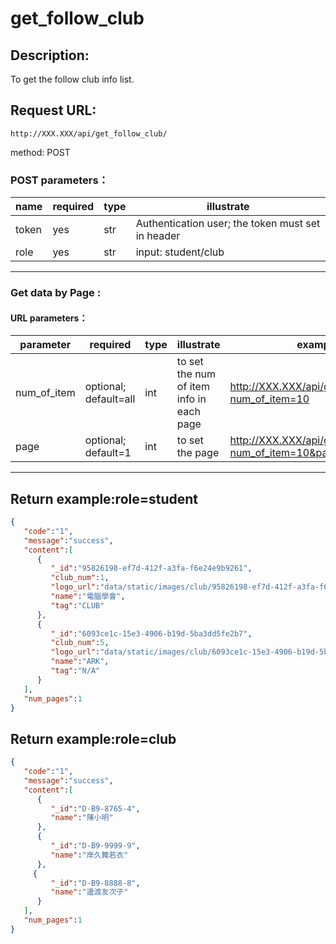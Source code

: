 # get_follow_club
## Description:
 To get the follow club info list.

## Request URL:
`http://XXX.XXX/api/get_follow_club/`

method: POST
### POST parameters：
| name  | required | type | illustrate                                        |
|-------|----------|------|---------------------------------------------------|
| token | yes      | str  | Authentication user; the token must set in header |
| role  | yes      | str  | input: student/club                               |

---
### Get data by Page :
#### URL parameters：
| parameter   | required              | type | illustrate                               | example                                                       |
|-------------|-----------------------|------|------------------------------------------|---------------------------------------------------------------|
| num_of_item | optional; default=all | int  | to set the num of item info in each page | http://XXX.XXX/api/get_follow_club/?num_of_item=10            |
| page        | optional; default=1   | int  | to set the page                          | http://XXX.XXX/api/get_follow_club/?num_of_item=10&page=2 |
---

## Return example:role=student

```json
{
   "code":"1",
   "message":"success",
   "content":[
      {
         "_id":"95826198-ef7d-412f-a3fa-f6e24e9b9261",
         "club_num":1,
         "logo_url":"data/static/images/club/95826198-ef7d-412f-a3fa-f6e24e9b9261/logo.png",
         "name":"電腦學會",
         "tag":"CLUB"
      },
      {
         "_id":"6093ce1c-15e3-4906-b19d-5ba3dd5fe2b7",
         "club_num":5,
         "logo_url":"data/static/images/club/6093ce1c-15e3-4906-b19d-5ba3dd5fe2b7/logo.png",
         "name":"ARK",
         "tag":"N/A"
      }
   ],
   "num_pages":1
}
```

## Return example:role=club
```json
{
   "code":"1",
   "message":"success",
   "content":[
      {
         "_id":"D-B9-8765-4",
         "name":"陳小明"
      },
      {
         "_id":"D-B9-9999-9",
         "name":"岸久舞若衣"
      },
     {
         "_id":"D-B9-8888-8",
         "name":"邊渡友次子"
      }
   ],
   "num_pages":1
}
```